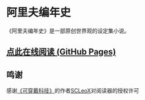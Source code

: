 阿里夫编年史
====
《阿里夫编年史》是一部原创世界观的设定集小说。

## [点此在线阅读 (GitHub Pages)](https://pokemonchw.github.io/AlithCalendar/)

## 鸣谢

感谢[《可穿戴科技》](https://github.com/SCLeoX/Wearable-Technology)的作者[SCLeoX](https://github.com/SCLeoX/)对阅读器的授权许可